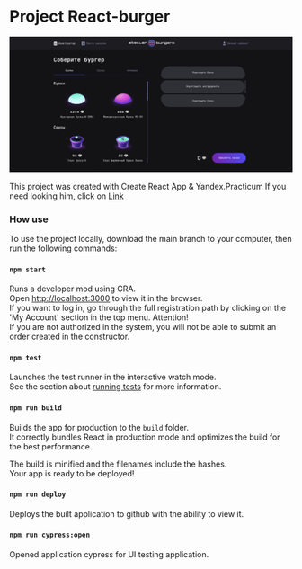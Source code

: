 # Project React-burger
![MainPage](https://github.com/Yanseses/react-burger/blob/main/src/images/mainPage.png)

This project was created with Create React App & Yandex.Practicum
If you need looking him, click on [Link](https://yanseses.github.io/react-burger/index.html)

### How use
To use the project locally, download the main branch to your computer, then run the following commands:

#### `npm start`
Runs a developer mod using CRA.\
Open [http://localhost:3000](http://localhost:3000) to view it in the browser.\
If you want to log in, go through the full registration path by clicking on the 'My Account' section in the top menu.
Attention!\
If you are not authorized in the system, you will not be able to submit an order created in the constructor.

#### `npm test`
Launches the test runner in the interactive watch mode.\
See the section about [running tests](https://facebook.github.io/create-react-app/docs/running-tests) for more information.

#### `npm run build`
Builds the app for production to the `build` folder.\
It correctly bundles React in production mode and optimizes the build for the best performance.

The build is minified and the filenames include the hashes.\
Your app is ready to be deployed!

#### `npm run deploy`
Deploys the built application to github with the ability to view it.


#### `npm run cypress:open`
Opened application cypress for UI testing application.
